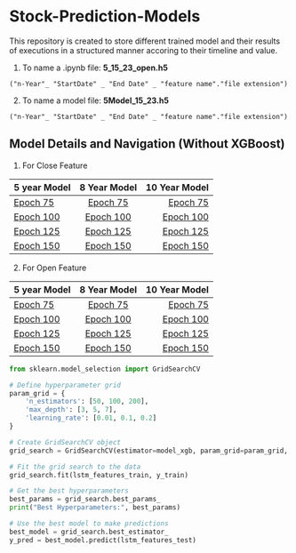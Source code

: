 # Stock-Prediction-Models

This repository is created to store different trained model and their results of executions in a structured manner accoring to their timeline and value.

1. To name a .ipynb file: **5_15_23_open.h5**

```text
("n-Year"_ "StartDate" _ "End Date" _ "feature name"."file extension")
```

2. To name a model file: **5Model_15_23.h5**

```text
("n-Year"_ "StartDate" _ "End Date" _ "feature name"."file extension")
```


## Model Details and Navigation (Without XGBoost)

1. For Close Feature

| 5 year Model | 8 Year Model | 10 Year Model |
|--------------|:-----:|-----------:|
|<a href="/5 year Model/Close Feature/75/5Model_18_23_75.ipynb">Epoch 75 </a>   | <a href="/8 year Model/Close Feature/75/8model_15_23.ipynb">Epoch 75 </a>      |  <a href="/10 year Model/Close Feature/75/10Model_13_23_75.ipynb">Epoch 75 </a>  |
|<a href="/5 year Model/Close Feature/100/5Model_18_23_100.ipynb">Epoch 100 </a>|  <a href="/8 year Model/Close Feature/100/8model_15_23_100.ipynb">Epoch 100 </a> | <a href="/10 year Model/Close Feature/100/10Model_13_23_100.ipynb">Epoch 100 </a>   |
|<a href="/5 year Model/Close Feature/125/5Model_18_23_125.ipynb">Epoch 125 </a> |   <a href="/8 year Model/Close Feature/125/8model_15_23_125.ipynb">Epoch 125 </a>    |    <a href="/10 year Model/Close Feature/125/10Model_13_23_125.ipynb">Epoch 125 </a>       |
|<a href="/5 year Model/Close Feature/150/5Model_18_23_150.ipynb">Epoch 150 </a> |  <a href="/8 year Model/Close Feature/150/8model_15_23_150.ipynb">Epoch 150 </a>     |    <a href="/10 year Model/Close Feature/150/10Model_13_23_150.ipynb">Epoch 150 </a>       |

2. For Open Feature

| 5 year Model | 8 Year Model | 10 Year Model |
|--------------|:-----:|-----------:|
|<a href="/5 year Model/Open Feature/75/5Model_18_23_75_open.ipynb">Epoch 75 </a>   | <a href="/8 year Model/Open Feature/75/8Model_15_23_75_open.ipynb">Epoch 75 </a>      |  <a href="/10 year Model/Open Feature/75/10Model_13_23_75_open.ipynb">Epoch 75 </a>  |
|<a href="/5 year Model/Open Feature/100/5Model_18_23_100_open.ipynb">Epoch 100 </a>|  <a href="/8 year Model/Open Feature/100/8Model_15_23_100_open.ipynb">Epoch 100 </a> | <a href="/10 year Model/Open Feature/100/10Model_13_23_100_open.ipynb">Epoch 100 </a>   |
|<a href="/5 year Model/Open Feature/125/5Model_18_23_125_open.ipynb">Epoch 125 </a> |   <a href="/8 year Model/Open Feature/125/8Model_15_23_125_open.ipynb">Epoch 125 </a>    |    <a href="/10 year Model/Open Feature/125/10Model_13_23_125_open.ipynb">Epoch 125 </a>       |
|<a href="/5 year Model/Open Feature/150/5Model_18_23_150_open.ipynb">Epoch 150 </a> |  <a href="/8 year Model/Open Feature/150/8Model_15_23_150_open.ipynb">Epoch 150 </a>     |    <a href="/10 year Model/Open Feature/150/10Model_13_23_150_open.ipynb">Epoch 150 </a> |



```py
from sklearn.model_selection import GridSearchCV

# Define hyperparameter grid
param_grid = {
    'n_estimators': [50, 100, 200],
    'max_depth': [3, 5, 7],
    'learning_rate': [0.01, 0.1, 0.2]
}

# Create GridSearchCV object
grid_search = GridSearchCV(estimator=model_xgb, param_grid=param_grid, cv=5)

# Fit the grid search to the data
grid_search.fit(lstm_features_train, y_train)

# Get the best hyperparameters
best_params = grid_search.best_params_
print("Best Hyperparameters:", best_params)

# Use the best model to make predictions
best_model = grid_search.best_estimator_
y_pred = best_model.predict(lstm_features_test)
```
